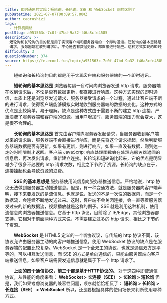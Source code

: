 ```yaml
---
title: 即时通讯的实现：短轮询、长轮询、SSE 和 WebSocket 间的区别？
pubDatetime: 2021-07-07T00:09:57.000Z
author: caorushizi
tags:
  - 计算机网络
postSlug: a951563c-7c0f-47bd-9a32-f46a8cfe4585
description: >-
  短轮询和长轮询的目的都是用于实现客户端和服务器端的一个即时通讯。短轮询的基本思路是 浏览器每隔一段时间向浏览器发送 http
  请求，服务器端在收到请求后，不论是否有数据更新，都直接进行响应。这种方式实现的即时通信，本质上还是浏览器发送请求，服务器接受请求的一个过程，通过让客户端不断的进行请求，使得客户端能够模拟实时地收到服务器端的数据的变化。这种方式的优点是比较简单，易于理解。缺点是这种方式由于需
difficulty: 3
questionNumber: 374
source: https://fe.ecool.fun/topic/a951563c-7c0f-47bd-9a32-f46a8cfe4585
---
```


<p style="text-align:left;text-indent:2em;">短轮询和长轮询的目的都是用于实现客户端和服务器端的一个即时通讯。</p><p></p><p style="text-align:left;text-indent:2em;"><strong>短轮询的基本思路是</strong> 浏览器每隔一段时间向浏览器发送 http 请求，服务器端在收到请求后，不论是否有数据更新，都直接进行响应。这种方式实现的即时通信，本质上还是浏览器发送请求，服务器接受请求的一个过程，通过让客户端不断的进行请求，使得客户端能够模拟实时地收到服务器端的数据的变化。这种方式的优点是比较简单，易于理解。缺点是这种方式由于需要不断的建立 http 连接，严重浪费了服务器端和客户端的资源。当用户增加时，服务器端的压力就会变大，这是很不合理的。</p><p></p><p style="text-align:left;text-indent:2em;"><strong>长轮询的基本思路是</strong> 首先由客户端向服务器发起请求，当服务器收到客户端发来的请求后，服务器端不会直接进行响应，而是先将这个请求挂起，然后判断服务器端数据是否有更新。如果有更新，则进行响应，如果一直没有数据，则到达一定的时间限制才返回。客户端 JavaScript 响应处理函数会在处理完服务器返回的信息后，再次发出请求，重新建立连接。长轮询和短轮询比起来，它的优点是明显减少了很多不必要的 http 请求次数，相比之下节约了资源。长轮询的缺点在于，连接挂起也会导致资源的浪费。</p><p></p><p style="text-align:left;text-indent:2em;"><strong>SSE 的基本思想是</strong> 服务器使用流信息向服务器推送信息。严格地说，http 协议无法做到服务器主动推送信息。但是，有一种变通方法，就是服务器向客户端声明，接下来要发送的是流信息。也就是说，发送的不是一次性的数据包，而是一个数据流，会连续不断地发送过来。这时，客户端不会关闭连接，会一直等着服务器发过来的新的数据流，视频播放就是这样的例子。SSE 就是利用这种机制，使用流信息向浏览器推送信息。它基于 http 协议，目前除了 IE/Edge，其他浏览器都支持。它相对于前面两种方式来说，不需要建立过多的 http 请求，相比之下节约了资源。</p><p></p><p style="text-align:left;text-indent:2em;"><strong>WebSocket</strong> 是 HTML5 定义的一个新协议议，与传统的 http 协议不同，该协议允许由服务器主动的向客户端推送信息。使用 WebSocket 协议的缺点是在服务器端的配置比较复杂。WebSocket 是一个全双工的协议，也就是通信双方是平等的，可以相互发送消息，而 SSE 的方式是单向通信的，只能由服务器端向客户端推送信息，如果客户端需要发送信息就是属于下一个 http 请求了。</p><p></p><p style="text-align:left;text-indent:2em;"><strong>上面的四个通信协议，前三个都是基于HTTP协议的。</strong> 对于这四种即使通信协议，从性能的角度来看： <strong>WebSocket &gt; 长连接（SEE） &gt; 长轮询 &gt; 短轮询</strong> 但是，我们如果考虑浏览器的兼容性问题，顺序就恰恰相反了： <strong>短轮询 &gt; 长轮询 &gt; 长连接（SEE） &gt; WebSocket</strong> 所以，还是要根据具体的使用场景来判断使用哪种方式。</p>
